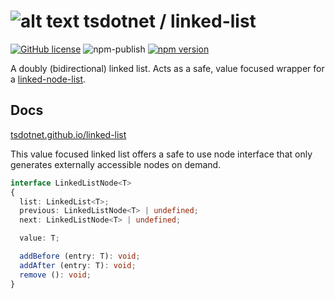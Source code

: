 # ![alt text](https://avatars1.githubusercontent.com/u/64487547?s=30 "tsdotnet") tsdotnet / linked-list

[![GitHub license](https://img.shields.io/badge/license-MIT-blue.svg?style=flat-square)](https://github.com/tsdotnet/linked-list/blob/master/LICENSE)
![npm-publish](https://github.com/tsdotnet/linked-list/workflows/npm-publish/badge.svg)
[![npm version](https://img.shields.io/npm/v/@tsdotnet/linked-list.svg?style=flat-square)](https://www.npmjs.com/package/@tsdotnet/linked-list)

A doubly (bidirectional) linked list.  Acts as a safe, value focused wrapper for a [linked-node-list](https://github.com/tsdotnet/linked-node-list).

## Docs

[tsdotnet.github.io/linked-list](https://tsdotnet.github.io/linked-list/classes/_linkedlist_.linkedlist.html)

This value focused linked list offers a safe to use node interface that only generates externally accessible nodes on demand.

```typescript
interface LinkedListNode<T>
{
  list: LinkedList<T>;
  previous: LinkedListNode<T> | undefined;
  next: LinkedListNode<T> | undefined;

  value: T;

  addBefore (entry: T): void;
  addAfter (entry: T): void;
  remove (): void;
}
```

